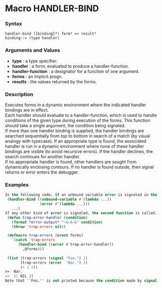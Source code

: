 <!-- Generated on 05/10/2020 by https://github.com/anto2oo/clhs-evolved -->

# Macro HANDLER-BIND

### Syntax
`handler-bind ({binding}*) form* => result*`  
`binding::= (type handler)`  


### Arguments and Values
- **type** : a type specifier.   
- **handler** : a form; evaluated to produce a handler-function.   
- **handler-function** : a designator for a function of one argument.   
- **forms** : an implicit progn.   
- **results** : the values returned by the forms.   


### Description
Executes forms in a dynamic environment where the indicated handler bindings are in effect.  
Each handler should evaluate to a handler-function, which is used to handle conditions of the given type during execution of the forms. This function should take a single argument, the condition being signaled.  
If more than one handler binding is supplied, the handler bindings are searched sequentially from top to bottom in search of a match (by visual analogy with typecase). If an appropriate type is found, the associated handler is run in a dynamic environment where none of these handler bindings are visible (to avoid recursive errors). If the handler declines, the search continues for another handler.  
If no appropriate handler is found, other handlers are sought from dynamically enclosing contours. If no handler is found outside, then signal returns or error enters the debugger.



### Examples
```lisp 
In the following code, if an unbound variable error is signaled in the body (and not handled by an intervening handler), the first function is called.
 (handler-bind ((unbound-variable #'(lambda ...))
                (error #'(lambda ...)))
   ...)
If any other kind of error is signaled, the second function is called. In either case, neither handler is active while executing the code in the associated function.
 (defun trap-error-handler (condition)
   (format *error-output* "~&~A~&" condition)
   (throw 'trap-errors nil))

 (defmacro trap-errors (&rest forms)
   `(catch 'trap-errors
      (handler-bind ((error #'trap-error-handler))
        ,@forms)))
 
 (list (trap-errors (signal "Foo.") 1)
       (trap-errors (error  "Bar.") 2)
       (+ 1 2))
>>  Bar.
=>  (1 NIL 3)
Note that ``Foo.'' is not printed because the condition made by signal is a simple condition, which is not of type error, so it doesn't trigger the handler for error set up by trap-errors.Side Effects: None.
```
